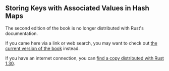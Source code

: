 ## Storing Keys with Associated Values in Hash Maps

The second edition of the book is no longer distributed with Rust's documentation.

If you came here via a link or web search, you may want to check out [the current
version of the book](../ch08-03-hash-maps.html) instead.

If you have an internet connection, you can [find a copy distributed with
Rust
1.30](https://doc.rust-lang.org/1.30.0/book/second-edition/ch08-03-hash-maps.html).